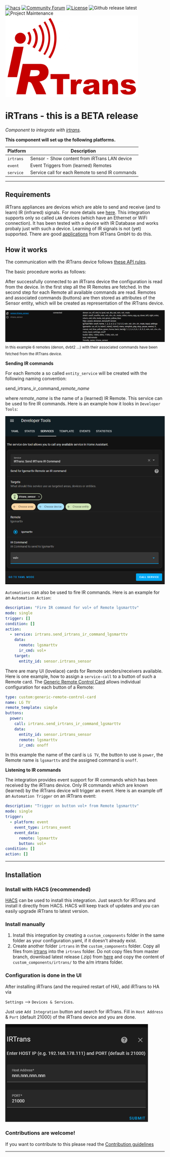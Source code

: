 [![hacs][hacsbadge]][hacs]
[![Community Forum][forum-shield]][forum]
[![License][license-shield]](LICENSE)
![Github release latest](https://img.shields.io/github/v/release/schwarzenbergf/irtrans?style=for-the-badge)
![Project Maintenance][maintenance-shield]
![irtrans](/custom_components/irtrans/images/logo.png)

# iRTrans - this is a BETA release
_Component to integrate with [irtrans](http://www.irtrans.de/en/shop/lan.php)._

**This component will set up the following platforms.**

Platform | Description
-- | --
`irtrans` | Sensor - Show content from iRTrans LAN device
`event`  | Event Triggers from (learned) Remotes
`service` | Service call for each Remote to send IR commands

***

## Requirements
iRTrans appliances are devices which are able to send and receive (and to learn) IR (infrared) signals.
For more details see [here](http://www.irtrans.de/en/shop/lan.php).
This integration supports only so called `LAN` devices (which have an Ethernet or WiFi connection).
It has been tested with a device with IR Database and works probaly just with such a device.
Learning of IR signals is not (yet) supported. There are good [applications](http://www.irtrans.de/en/download/) from iRTrans GmbH to do this.

## How it works
The communication with the iRTrans device follows [these API rules](https://www.irtrans.de/download/Docs/iRTrans%20TCP%20ASCII%20Interface_EN.pdf).

The basic procedure works as follows:

After successfully connected to an iRTrans device the configuration is read from the device. In the first step all the IR Remotes are fetched. In the second step for each Remote all available commands are read. Remotes and associated commands (buttons) are then stored as attributes of the Sensor entity, which will be created as representation of the iRTrans device.

![irtrans_sensor](/custom_components/irtrans/images/irtrans_sensor.png)
<sub>In this example 6 remotes (denon, dvbt2 ...) with their associated commands have been fetched from the iRTrans device.</sub>

**Sending IR commands**

For each Remote a so called `entity_service` will be created with the following naming convention:

send_irtrans_ir_command_*remote_name*

where *remote_name* is the name of a (learned) IR Remote.
This service can be used to fire IR commands. Here is an example how it looks in `Developer Tools`:

![Developer Tools](/custom_components/irtrans/images/devtools_example.png)

`Automations` can also be used to fire IR commands. Here is an example for an `Automation Action`:

```yaml
description: "Fire IR command for vol+ of Remote lgsmarttv"
mode: single
trigger: []
condition: []
action:
  - service: irtrans.send_irtrans_ir_command_lgsmarttv
    data:
      remote: lgsmarttv
      ir_cmd: vol+
    target:
      entity_id: sensor.irtrans_sensor
```
There are many UI (lovelace) cards for Remote senders/receivers available. Here is one example, how to assign a `service-call` to a button of such a Remote card.
The [Generic Remote Control Card](https://github.com/dimagoltsman/generic-remote-control-card.git) allows individual configuration for each button of a Remote:

```yaml
type: custom:generic-remote-control-card
name: LG TV
remote_template: simple
buttons:
  power:
    call: irtrans.send_irtrans_ir_command_lgsmarttv
    data:
      entity_id: sensor.irtrans_sensor
      remote: lgsmarttv
      ir_cmd: onoff
```
In this example the name of the card is `LG TV`, the button to use is `power`, the Remote name is `lgsmarttv` and the assigned command is `onoff`.

**Listening to IR commands**

The integration provides event support for IR commands which has been received by the iRTrans device.
Only IR commands which are known (learned) by the iRTrans device will trigger an event.
Here is an example off an `Automation Trigger` on an iRTrans event:

```yaml
description: "Trigger on button vol+ from Remote lgsmarttv"
mode: single
trigger:
  - platform: event
    event_type: irtrans_event
    event_data:
      remote: lgsmarttv
      button: vol+
condition: []
action: []
```

***

## Installation
### Install with HACS (recommended)

[HACS](https://community.home-assistant.io/t/custom-component-hacs) can be used to install this integration. Just search for iRTrans and install it directly from HACS. HACS will keep track of updates and you can easily upgrade iRTrans to latest version.

### Install manually

1. Install this integration by creating a `custom_components` folder in the same folder as your configuration.yaml, if it doesn't already exist.
2. Create another folder `irtrans` in the `custom_components` folder. Copy all files from [irtrans](/custom_components/irtrans) into the `irtrans` folder. Do not copy files from master branch, download latest release (.zip) from [here](https://github.com/schwarzenbergf/irtrans/releases) and copy the content of `custom_components/irtrans/` to the a/m irtrans folder.

### Configuration is done in the UI

After installing iRTrans (and the required restart of HA), add iRTrans to HA via

`Settings` --> `Devices & Services`.

Just use `Add Integration` button and search for iRTrans. Fill in `Host Address` & `Port` (default 21000) of the iRTrans device and you are done.

![Config](/custom_components/irtrans/images/config_ui.png)

<!---->


### Contributions are welcome!

If you want to contribute to this please read the [Contribution guidelines](CONTRIBUTING.md)

***
[license-shield]: https://img.shields.io/github/license/schwarzenbergf/irtrans?style=for-the-badge
[beta-shield]: https://img.shields.io/github/v/release/schwarzenbergf/irtrans?include_prereleases&style=for-the-badge
[irtrans]: https://github.com/custom-components/irtrans
[commits]: https://github.com/custom-components/irtrans/commits/master
[hacs]: https://github.com/custom-components/hacs
[hacsbadge]: https://img.shields.io/badge/HACS-Custom-orange.svg?style=for-the-badge
[irtransimg]: ![irtrans](/custom_components/irtrans/irtrans/logo.png)
[forum-shield]: https://img.shields.io/badge/community-forum-brightgreen.svg?style=for-the-badge
[forum]: https://community.home-assistant.io/
[maintenance-shield]: https://img.shields.io/badge/maintainer-%40schwarzenbergf-blue.svg?style=for-the-badge
[user-profile]: https://github.com/schwarzenbergf

